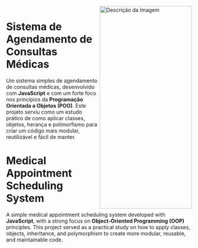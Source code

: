 
  <img align="right"  src="https://github.com/user-attachments/assets/b99d5d21-7314-4f17-beb5-43d6c70449b7" alt="Descrição da Imagem" width="250" height="550">




# Sistema de Agendamento de Consultas Médicas

Um sistema simples de agendamento de consultas médicas, desenvolvido com **JavaScript** e com um forte foco nos princípios da **Programação Orientada a Objetos (POO)**. Este projeto serviu como um estudo prático de como aplicar classes,
objetos, herança e polimorfismo para criar um código mais modular, reutilizável e fácil de manter.


# Medical Appointment Scheduling System

A simple medical appointment scheduling system developed with **JavaScript**, with a strong focus on **Object-Oriented Programming (OOP)** principles. This project served as a practical study on how to apply classes, objects,
inheritance, and polymorphism to create more modular, reusable, and maintainable code.
